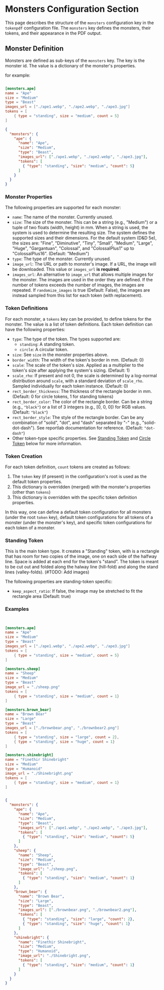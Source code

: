 # Monsters Configuration Section
This page describes the structure of the `monsters` configuration key in the `tokenpdf` configuration file. The `monsters` key defines the monsters, their tokens, and their appearance in the PDF output.

## Monster Definition
Monsters are defined as sub-keys of the `monsters` key. The key is the monster id. The value is a dictionary of the monster's properties.

for example:
```toml

[monsters.ape]
name = "Ape"
size = "Medium"
type = "Beast"
images_url = ["./ape1.webp", "./ape2.webp", "./ape3.jpg"]
tokens = [
    { type = "standing", size = "medium", count = 5}
] 
```
```json
{
  "monsters": {
    "ape": {
      "name": "Ape",
      "size": "Medium",
      "type": "Beast",
      "images_url": ["./ape1.webp", "./ape2.webp", "./ape3.jpg"],
      "tokens": [
        { "type": "standing", "size": "medium", "count": 5}
      ]
    }
  }
}
```

### Monster Properties
The following properties are supported for each monster:
- `name`: The name of the monster. Currently unused.
- `size`: The size of the monster. This can be a string (e.g., "Medium") or a tuple of two floats (width, height) in mm. When a string is used, the system is used to determine the resulting size. The system defines the supported sizes and their dimensions. For the default system (D&D 5e), the sizes are: "Fine", "Diminutive", "Tiny", "Small", "Medium", "Large", "Huge", "Gargantuan", "Colossal", and "ColossalPlus1" up to "ColossalPlus16". (Default: "Medium")
- `type`: The type of the monster. Currently unused.
- `image_url`: The URL or path to monster's image. If a URL, the image will be downloaded. This value or `images_url` **is required**.
- `images_url`: An alternative to `image_url` that allows multiple images for the monster. The images are used in the order they are defined. If the number of tokens exceeds the number of images, the images are repeated. If `randomize_images` is true (Default: False), the images are instead sampled from this list for each token (with replacement). 

### Token Definitions
For each monster, a `tokens` key can be provided, to define tokens for the monster.
The value is a list of token definitions. Each token definition can have the following properties:
- `type`: The type of the token. The types supported are:
    - `standing`: A standing token.
    - `circle`: A circular token.
- `size`: See `size` in the monster properties above.
- `border_width`: The width of the token's border in mm. (Default: 0)
- `scale`: The scale of the token's size. Applied as a multiplier to the token's size after applying the system's sizing. (Default: 1)
- `scale_rho`: If present and not 0, the scale is determined by a log-normal distribution around `scale`, with a standard deviation of `scale_rho`. Sampled individually for each token instance. (Default: 0)
- `rect_border_thickness`: The thickness of the rectangle border in mm. (Default: 0 for circle tokens, 1 for standing tokens)
- `rect_border_color`: The color of the rectangle border. Can be a string (e.g., `"black"`) or a list of 3 integers (e.g., [0, 0, 0]) for RGB values. (Default: `"black"`)
- `rect_border_style`: The style of the rectangle border. Can be any combination of "solid", "dot", and "dash" separated by "-" (e.g., "solid-dot-dash"). See reportlab documentation for reference. (Default: `"dot-dash"`)
- Other token-type specific properties. See [Standing Token](#standing-token) and [Circle Token](#circle-token) below for more information.

### Token Creation
For each token definition, `count` tokens are created as follows:
1. The `token` key (if present) in the configuration's root is used as the default token properties.
2. This dictionary is overridden (merged) with the monster's properties (other than `tokens`)
3. This dictionary is overridden with the specific token definition properties.

In this way, one can define a default token configuration for all monsters (under the root `token` key), default token configurations for all tokens of a monster (under the monster's key), and specific token configurations for each token of a monster.

### Standing Token
This is the main token type. It creates a "Standing" token, with is a rectangle that has room for two copies of the image, one on each side of the halfway line. Space is added at each end for the token's "stand". The token is meant to be cut out and folded along the halway line (hill-fold) and along the stand lines (valley-folds).
(#TODO: Add images)

The following properties are standing-token specific:
- `keep_aspect_ratio`: If false, the image may be stretched to fit the rectangle area (Default: true)


### Examples

```toml


[monsters.ape]
name = "Ape"
size = "Medium"
type = "Beast"
images_url = ["./ape1.webp", "./ape2.webp", "./ape3.jpg"]
tokens = [
    { type = "standing", size = "medium", count = 5}
]

[monsters.sheep]
name = "Sheep"
size = "Medium"
type = "Beast"
image_url = "./sheep.png"
tokens = [
    { type = "standing", size = "medium", count = 1}
]

[monsters.brown_bear]
name = "Brown Bear"
size = "Large"
type = "Beast"
images_url = ["./brownbear.png", "./brownbear2.png"]
tokens = [
    { type = "standing", size = "large", count = 2},
    { type = "standing", size = "huge", count = 1}
]

[monsters.shinebright]
name = "Finethir Shinebright"
size = "Medium"
type = "Humanoid"
image_url = "./Shinebright.png"
tokens = [
    { type = "standing", size = "medium", count = 1}
]
```

```json

{
  "monsters": {
    "ape": {
      "name": "Ape",
      "size": "Medium",
      "type": "Beast",
      "images_url": ["./ape1.webp", "./ape2.webp", "./ape3.jpg"],
      "tokens": [
        { "type": "standing", "size": "medium", "count": 5}
      ]
    },
    "sheep": {
      "name": "Sheep",
      "size": "Medium",
      "type": "Beast",
      "image_url": "./sheep.png",
      "tokens": [
        { "type": "standing", "size": "medium", "count": 1}
      ]
    },
    "brown_bear": {
      "name": "Brown Bear",
      "size": "Large",
      "type": "Beast",
      "images_url": ["./brownbear.png", "./brownbear2.png"],
      "tokens": [
        { "type": "standing", "size": "large", "count": 2},
        { "type": "standing", "size": "huge", "count": 1}
      ]
    },
    "shinebright": {
      "name": "Finethir Shinebright",
      "size": "Medium",
      "type": "Humanoid",
      "image_url": "./Shinebright.png",
      "tokens": [
        { "type": "standing", "size": "medium", "count": 1}
      ]
    }
  }
}
```
